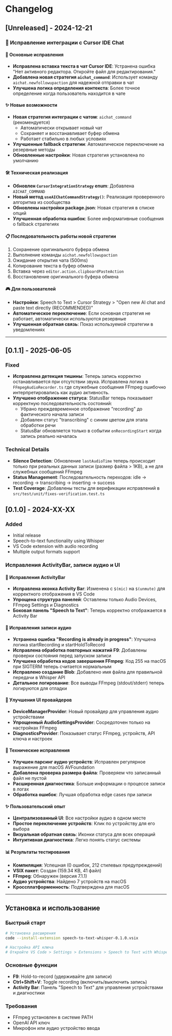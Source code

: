 # Changelog

## [Unreleased] - 2024-12-21

### 🔧 Исправление интеграции с Cursor IDE Chat

#### 🎯 Основные исправления
- **Исправлена вставка текста в чат Cursor IDE**: Устранена ошибка "Нет активного редактора. Откройте файл для редактирования."
- **Добавлена новая стратегия `aichat_command`**: Использует команду `aichat.newfollowupaction` для надежной отправки в чат
- **Улучшена логика определения контекста**: Более точное определение когда пользователь находится в чате

#### ✨ Новые возможности
- **Новая стратегия интеграции с чатом**: `aichat_command` (рекомендуется)
  - Автоматически открывает новый чат
  - Сохраняет и восстанавливает буфер обмена
  - Работает стабильно в любых условиях
- **Улучшенные fallback стратегии**: Автоматическое переключение на резервные методы
- **Обновленные настройки**: Новая стратегия установлена по умолчанию

#### 🛠️ Техническая реализация
- **Обновлен `CursorIntegrationStrategy` enum**: Добавлена `AICHAT_COMMAND`
- **Новый метод `useAIChatCommandStrategy()`**: Реализация проверенного алгоритма из сообщества
- **Обновлены настройки package.json**: Новая стратегия в списке опций
- **Улучшенная обработка ошибок**: Более информативные сообщения о fallback стратегиях

#### 📋 Последовательность работы новой стратегии
1. Сохранение оригинального буфера обмена
2. Выполнение команды `aichat.newfollowupaction`
3. Ожидание открытия чата (500ms)
4. Копирование текста в буфер обмена
5. Вставка через `editor.action.clipboardPasteAction`
6. Восстановление оригинального буфера обмена

#### 🎮 Для пользователей
- **Настройки**: Speech to Text > Cursor Strategy > "Open new AI chat and paste text directly (RECOMMENDED)"
- **Автоматическое переключение**: Если основная стратегия не работает, автоматически используются резервные
- **Улучшенная обратная связь**: Показ используемой стратегии в уведомлениях

---

## [0.1.1] - 2025-06-05

### Fixed
- **Исправлена детекция тишины**: Теперь запись корректно останавливается при отсутствии звука. Исправлена логика в `FFmpegAudioRecorder.ts` где служебные сообщения FFmpeg ошибочно интерпретировались как аудио активность.
- **Улучшено отображение статуса**: StatusBar теперь показывает корректную последовательность состояний:
  - Убрано преждевременное отображение "recording" до фактического начала записи
  - Добавлен статус "transcribing" с синим цветом для этапа обработки речи
  - StatusBar обновляется только в событии `onRecordingStart` когда запись реально началась

### Technical Details
- **Silence Detection**: Обновление `lastAudioTime` теперь происходит только при реальных данных записи (размер файла > 1KB), а не для служебных сообщений FFmpeg
- **Status Management**: Последовательность переходов: idle → recording → transcribing → inserting → success
- **Test Coverage**: Добавлены тесты для верификации исправлений в `src/test/unit/fixes-verification.test.ts`

## [0.1.0] - 2024-XX-XX

### Added
- Initial release
- Speech-to-text functionality using Whisper
- VS Code extension with audio recording
- Multiple output formats support

### Исправления ActivityBar, записи аудио и UI

#### 🔧 Исправления ActivityBar
- **Исправлена иконка Activity Bar**: Изменена с `$(mic)` на `$(unmute)` для корректного отображения в VS Code
- **Упрощена структура панелей**: Оставлены только Audio Devices, FFmpeg Settings и Diagnostics
- **Боковая панель "Speech to Text"**: Теперь корректно отображается в Activity Bar

#### 🎤 Исправления записи аудио
- **Устранена ошибка "Recording is already in progress"**: Улучшена логика startRecording и startHoldToRecord
- **Исправлена обработка повторных нажатий F9**: Добавлены проверки состояния перед запуском записи
- **Улучшена обработка кодов завершения FFmpeg**: Код 255 на macOS при SIGTERM теперь считается нормальным
- **Исправлено создание Blob**: Добавлено имя файла для правильной передачи в Whisper API
- **Детальное логирование**: Все выводы FFmpeg (stdout/stderr) теперь логируются для отладки

#### 🔄 Улучшения UI провайдеров
- **DeviceManagerProvider**: Новый провайдер для управления аудио устройствами
- **Упрощенный AudioSettingsProvider**: Сосредоточен только на настройках FFmpeg
- **DiagnosticsProvider**: Показывает статус FFmpeg, устройств, API ключа и настроек

#### 🐛 Технические исправления
- **Улучшен парсинг аудио устройств**: Исправлен регулярное выражение для macOS AVFoundation
- **Добавлена проверка размера файла**: Проверяем что записанный файл не пустой
- **Расширенная диагностика**: Больше информации о процессе записи в логах
- **Обработка ошибок**: Лучшая обработка edge cases при записи

#### ✨ Пользовательский опыт
- **Централизованный UI**: Все настройки аудио в одном месте
- **Простое переключение устройств**: Клик по устройству для его выбора
- **Визуальная обратная связь**: Иконки статуса для всех операций
- **Интуитивная диагностика**: Легко понять статус системы

#### 📊 Результаты тестирования
- **Компиляция**: Успешная (0 ошибок, 212 стилевых предупреждений)
- **VSIX пакет**: Создан (159.34 KB, 41 файл)
- **FFmpeg**: Обнаружен (версия 7.1.1)
- **Аудио устройства**: Найдено 7 устройств на macOS
- **Кроссплатформенность**: Подтверждена для macOS

---

## Установка и использование

### Быстрый старт
```bash
# Установка расширения
code --install-extension speech-to-text-whisper-0.1.0.vsix

# Настройка API ключа
# Откройте VS Code > Settings > Extensions > Speech to Text with Whisper > API Key
```

### Основные функции
- **F9**: Hold-to-record (удерживайте для записи)
- **Ctrl+Shift+V**: Toggle recording (включить/выключить запись)
- **Activity Bar**: Панель "Speech to Text" для управления устройствами и диагностики

### Требования
- FFmpeg установлен в системе PATH
- OpenAI API ключ
- Микрофон или аудио устройство ввода